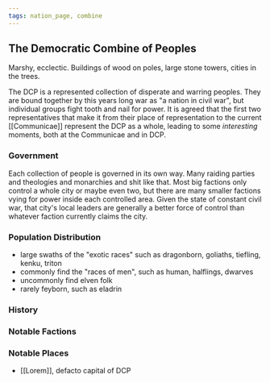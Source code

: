 ```yaml
---
tags: nation_page, combine
---
```

## The Democratic Combine of Peoples

Marshy, ecclectic. Buildings of wood on poles, large stone towers, cities in the trees.

The DCP is a represented collection of disperate and warring peoples. They are bound together by this years long war as "a nation in civil war", but individual groups fight tooth and nail for power. It is agreed that the first two representatives that make it from their place of representation to the current [[Communicae]] represent the DCP as a whole, leading to some *interesting* moments, both at the Communicae and in DCP.

### Government
Each collection of people is governed in its own way. Many raiding parties and theologies and monarchies and shit like that. Most big factions only control a whole city or maybe even two, but there are many smaller factions vying for power inside each controlled area. Given the state of constant civil war, that city's local leaders are generally a better force of control than whatever faction currently claims the city.

### Population Distribution
- large swaths of the "exotic races" such as dragonborn, goliaths, tiefling, kenku, triton
- commonly find the "races of men", such as human, halflings, dwarves
- uncommonly find elven folk
- rarely feyborn, such as eladrin

### History

### Notable Factions

### Notable Places
- [[Lorem]], defacto capital of DCP